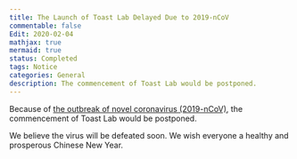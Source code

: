 ```yaml
---
title: The Launch of Toast Lab Delayed Due to 2019-nCoV
commentable: false
Edit: 2020-02-04
mathjax: true
mermaid: true
status: Completed
tags: Notice
categories: General
description: The commencement of Toast Lab would be postponed.
---
```


<p>Because of <a href="https://www.who.int/emergencies/diseases/novel-coronavirus-2019" target="_blank">the outbreak of novel coronavirus (2019-nCoV)</a>, the commencement of Toast Lab would be postponed.</p>

<p>We believe the virus will be defeated soon. We wish everyone a healthy and prosperous Chinese New Year.</p>

